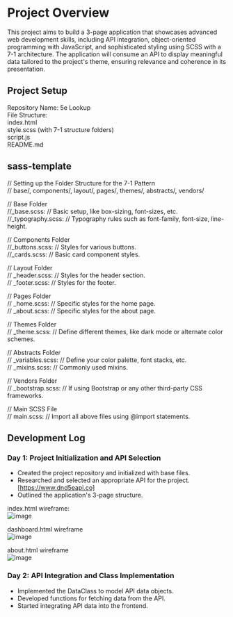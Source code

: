 # Project Overview  
This project aims to build a 3-page application that showcases advanced web development skills, including API integration, object-oriented programming with JavaScript, and sophisticated styling using SCSS with a 7-1 architecture. The application will consume an API to display meaningful data tailored to the project's theme, ensuring relevance and coherence in its presentation.  
  
## Project Setup  
Repository Name: 5e Lookup  
File Structure:  
index.html  
style.scss (with 7-1 structure folders)  
script.js  
README.md  

## sass-template
// Setting up the Folder Structure for the 7-1 Pattern  
// base/, components/, layout/, pages/, themes/, abstracts/, vendors/  

// Base Folder  
//_base.scss: // Basic setup, like box-sizing, font-sizes, etc.  
//_typography.scss: // Typography rules such as font-family, font-size, line-height.  

// Components Folder  
//_buttons.scss: // Styles for various buttons.  
//_cards.scss: // Basic card component styles.  

// Layout Folder  
// _header.scss: // Styles for the header section.  
// _footer.scss: // Styles for the footer.  

// Pages Folder  
// _home.scss: // Specific styles for the home page.  
// _about.scss: // Specific styles for the about page.  

// Themes Folder  
// _theme.scss: // Define different themes, like dark mode or alternate color schemes.  

// Abstracts Folder  
// _variables.scss: // Define your color palette, font stacks, etc.  
// _mixins.scss: // Commonly used mixins.  

// Vendors Folder  
// _bootstrap.scss: // If using Bootstrap or any other third-party CSS frameworks.  

// Main SCSS File  
// main.scss: // Import all above files using @import statements.  
  
## Development Log  
### Day 1: Project Initialization and API Selection  
- Created the project repository and initialized with base files.  
- Researched and selected an appropriate API for the project.  
    [https://www.dnd5eapi.co]  
- Outlined the application's 3-page structure.  
  
index.html wireframe:  
![image](https://github.com/rja87sd/5e-Lookup/assets/145504216/1b03e2d2-dda8-49f5-a037-6dfce6974406)  

dashboard.html wireframe  
![image](https://github.com/rja87sd/5e-Lookup/assets/145504216/89d3ec95-66e5-4acf-9c9e-c60a90c781d9)  

about.html wireframe  
![image](https://github.com/rja87sd/5e-Lookup/assets/145504216/f5e33197-b5fa-4f89-a522-05fc41f664d0)  

### Day 2: API Integration and Class Implementation  
- Implemented the DataClass to model API data objects.  
- Developed functions for fetching data from the API.  
- Started integrating API data into the frontend.  
